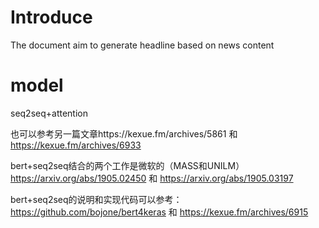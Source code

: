 # Introduce
The document aim to generate headline based on news content
# model 
seq2seq+attention


也可以参考另一篇文章https://kexue.fm/archives/5861   和   https://kexue.fm/archives/6933

bert+seq2seq结合的两个工作是微软的（MASS和UNILM）https://arxiv.org/abs/1905.02450   和    https://arxiv.org/abs/1905.03197

bert+seq2seq的说明和实现代码可以参考：    https://github.com/bojone/bert4keras  和  https://kexue.fm/archives/6915









